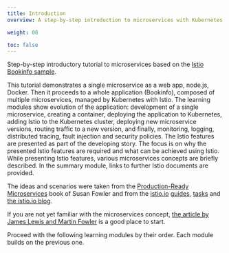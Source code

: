 ```yaml
---
title: Introduction
overview: A step-by-step introduction to microservices with Kubernetes and Istio.

weight: 00

toc: false
---
```



Step-by-step introductory tutorial to microservices based on the [Istio Bookinfo sample]({{home}}/docs/guides/bookinfo.html).

This tutorial demonstrates a single microservice as a web app, node.js, Docker. Then it proceeds to a whole application (Bookinfo), composed of multiple microservices, managed by Kubernetes with Istio. The learning modules show evolution of the application: development of a single microservice, creating a container, deploying the application to Kubernetes, adding Istio to the Kubernetes cluster, deploying new microservice versions, routing traffic to a new version, and finally, monitoring, logging, distributed tracing, fault injection and security policies. The Istio features are presented as part of the developing story. The focus is on why the presented Istio features are required and what can be achieved using Istio. While presenting Istio features, various microservices concepts are briefly described. In the summary module, links to further Istio documents are provided.

The ideas and scenarios were taken from the [Production-Ready Microservices](http://shop.oreilly.com/product/0636920053675.do) book of Susan Fowler and from the [istio.io]({{home}}) [guides]({{home}}/docs/guides), [tasks]({{home}}/docs/tasks) and [the istio.io blog]({{home}}/blog).

If you are not yet familiar with the microservices concept, [the article by James Lewis and Martin Fowler](https://martinfowler.com/articles/microservices.html) is a good place to start.

Proceed with the following learning modules by their order. Each module builds on the previous one.
